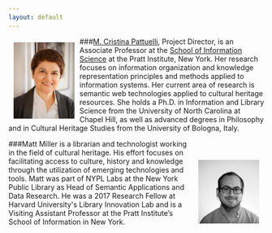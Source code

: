 ```yaml
---
layout: default
---
```


<img src="images/Cristina.jpg" style="width: 120px; float: left; margin: 10px 10px 10px 10px"/>

###[M. Cristina Pattuelli](https://cristinapattuelli.com/), Project Director, is an Associate Professor at the [School of Information Science](https://www.pratt.edu/academics/information-and-library-sciences/) at the Pratt Institute, New York. Her research focuses on information organization and knowledge representation principles and methods applied to information systems. Her current area of research is semantic web technologies applied to cultural heritage resources. She holds a Ph.D. in Information and Library Science from the University of North Carolina at Chapel Hill, as well as advanced degrees in Philosophy and in Cultural Heritage Studies from the University of Bologna, Italy.

<img src="images/thisismattmillersface.jpg" style="width: 120px; float: right; margin: 40px 10px 10px 10px"/>



###Matt Miller is a librarian and technologist working in the field of cultural heritage. His effort focuses on facilitating access to culture, history and knowledge through the utilization of emerging technologies and tools. Matt was part of NYPL Labs at the New York Public Library as Head of Semantic Applications and Data Research. He was a 2017 Research Fellow at Harvard University's Library Innovation Lab and is a Visiting Assistant Professor at the Pratt Institute’s School of Information in New York.
